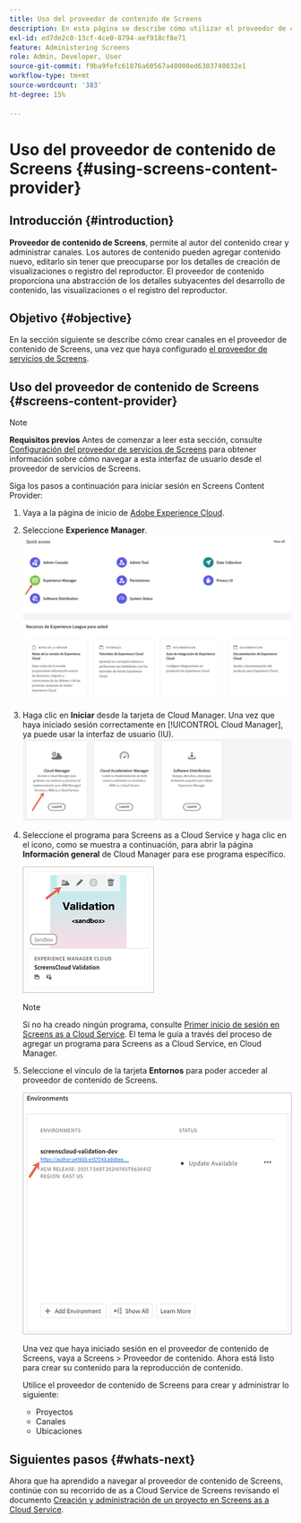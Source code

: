 ```yaml
---
title: Uso del proveedor de contenido de Screens
description: En esta página se describe cómo utilizar el proveedor de contenido de Screens para crear contenido.
exl-id: ed7de2c0-13cf-4ce0-8794-aef918cf8e71
feature: Administering Screens
role: Admin, Developer, User
source-git-commit: f9ba9fefc61876a60567a40000ed6303740032e1
workflow-type: tm+mt
source-wordcount: '383'
ht-degree: 15%

---
```


# Uso del proveedor de contenido de Screens {#using-screens-content-provider}

## Introducción {#introduction}

**Proveedor de contenido de Screens**, permite al autor del contenido crear y administrar canales. Los autores de contenido pueden agregar contenido nuevo, editarlo sin tener que preocuparse por los detalles de creación de visualizaciones o registro del reproductor. El proveedor de contenido proporciona una abstracción de los detalles subyacentes del desarrollo de contenido, las visualizaciones o el registro del reproductor.

## Objetivo {#objective}

En la sección siguiente se describe cómo crear canales en el proveedor de contenido de Screens, una vez que haya configurado [el proveedor de servicios de Screens](https://experienceleague.adobe.com/docs/experience-manager-cloud-service/content/screens-as-cloud-service/configure-screens-cloud/using-screens-content-provider.html?lang=en).

## Uso del proveedor de contenido de Screens {#screens-content-provider}

>[!NOTE]
>**Requisitos previos**
>Antes de comenzar a leer esta sección, consulte [Configuración del proveedor de servicios de Screens](https://experienceleague.adobe.com/docs/experience-manager-cloud-service/content/screens-as-cloud-service/configure-screens-cloud/navigating-to-screens-services-provider.html) para obtener información sobre cómo navegar a esta interfaz de usuario desde el proveedor de servicios de Screens.

Siga los pasos a continuación para iniciar sesión en Screens Content Provider:

1. Vaya a la página de inicio de [Adobe Experience Cloud](https://experience.adobe.com).

1. Seleccione **Experience Manager**.
   ![Página de aterrizaje para acceder rápidamente a las áreas de Experience Manager.](/help/implementing/cloud-manager/getting-access-to-aem-in-cloud/assets/landing-page1.png)

1. Haga clic en **Iniciar** desde la tarjeta de Cloud Manager. Una vez que haya iniciado sesión correctamente en [!UICONTROL Cloud Manager], ya puede usar la interfaz de usuario (IU).
   ![Cuatro áreas de Cloud Manager (Brand Portal, Cloud Manager, Cloud Acceleration Manager y Distribución de software), cada una con su propia botón de Launch.](/help/implementing/cloud-manager/getting-access-to-aem-in-cloud/assets/landing-page2.png)

1. Seleccione el programa para Screens as a Cloud Service y haga clic en el icono, como se muestra a continuación, para abrir la página **Información general** de Cloud Manager para ese programa específico.

   ![El icono de la página Información general de Cloud Manager aparece en el extremo izquierdo de una barra de herramientas.](/help/screens-cloud/assets/configure/screens-cp-1.png)

   >[!NOTE]
   >Si no ha creado ningún programa, consulte [Primer inicio de sesión en Screens as a Cloud Service](https://experienceleague.adobe.com/docs/experience-manager-cloud-service/content/screens-as-cloud-service/onboarding-screens-cloud/first-time-login-screens-cloud.html). El tema le guía a través del proceso de agregar un programa para Screens as a Cloud Service, en Cloud Manager.

1. Seleccione el vínculo de la tarjeta **Entornos** para poder acceder al proveedor de contenido de Screens.

   ![Vínculo resaltado de la tarjeta Entornos que le permite acceder al proveedor de contenido de Screens.](/help/screens-cloud/assets/configure/screens-cp-2.png)

   Una vez que haya iniciado sesión en el proveedor de contenido de Screens, vaya a Screens > Proveedor de contenido. Ahora está listo para crear su contenido para la reproducción de contenido.

   Utilice el proveedor de contenido de Screens para crear y administrar lo siguiente:

   * Proyectos
   * Canales
   * Ubicaciones

## Siguientes pasos {#whats-next}

Ahora que ha aprendido a navegar al proveedor de contenido de Screens, continúe con su recorrido de as a Cloud Service de Screens revisando el documento [Creación y administración de un proyecto en Screens as a Cloud Service](https://experienceleague.adobe.com/docs/experience-manager-cloud-service/content/screens-as-cloud-service/create-content/creating-projects-screens-cloud.html).
